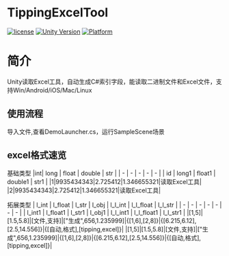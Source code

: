 # TippingExcelTool

[![license](http://img.shields.io/badge/license-MIT-green.svg)](https://opensource.org/licenses/MIT)
[![Unity Version](https://img.shields.io/badge/unity-2021.3.8f1-blue)](https://unity.com)
[![Platform](https://img.shields.io/badge/platform-Win%20%7C%20Android%20%7C%20iOS%20%7C%20Mac%20%7C%20Linux-orange)]()

# 简介
Unity读取Excel工具，自动生成C#索引字段，能读取二进制文件和Excel文件，支持Win/Android/iOS/Mac/Linux

## 使用流程
导入文件,查看DemoLauncher.cs，运行SampleScene场景

## excel格式速览
基础类型
|int| long | float | double | str |
| - | - | - | - | - |
| id | long1 | float1 | double1 | str1 |
|1|9935434343|2.725412|1.346655321|读取Excel工具|
|2|9935434343|2.725412|1.346655321|读取Excel工具|

拓展类型
| l_int | l_float | l_str | l_obj | l_l_int | l_l_float | l_l_str |
| - | - | - | - | - | - | - |
| l_int1 | l_float1 | l_str1 | l_obj1 | l_l_int1 | l_l_float1 | l_l_str1 |
|[1,5]|[1.5,5.8]|[文件,支持]|["生成",656,1.235999]|{[1,6],[2,8]}|{[6.215,6.12],[2.5,14.556]}|{[自动,格式],[tipping,excel]}|
|[1,5]|[1.5,5.8]|[文件,支持]|["生成",656,1.235999]|{[1,6],[2,8]}|{[6.215,6.12],[2.5,14.556]}|{[自动,格式],[tipping,excel]}|
